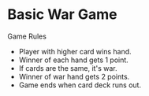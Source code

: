 # Basic War Game



Game Rules   
- Player with higher card wins hand.   
- Winner of each hand gets 1 point.   
- If cards are the same, it's war.   
- Winner of war hand gets 2 points.   
- Game ends when card deck runs out.